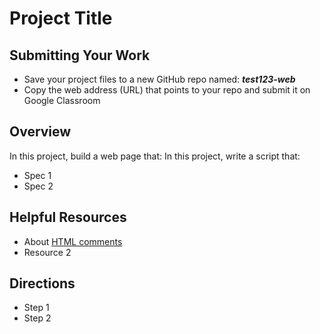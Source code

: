 ﻿# Project Title

## Submitting Your Work
 - Save your project files to a new GitHub repo named: ***test123-web***
 - Copy the web address (URL) that points to your repo and submit it on Google Classroom

## Overview

In this project, build a web page that:
In this project, write a script that:

 - Spec 1
 - Spec 2

## Helpful Resources

 - About [HTML comments](https://www.w3schools.com)
 - Resource 2
 
## Directions

 - Step 1
 - Step 2


